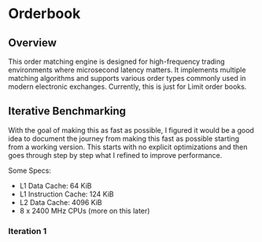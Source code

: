 # Orderbook

## Overview

This order matching engine is designed for high-frequency trading environments where microsecond latency matters. It implements multiple matching algorithms and supports various order types commonly used in modern electronic exchanges. Currently, this is just for Limit order books.

## Iterative Benchmarking

With the goal of making this as fast as possible, I figured it would be a good idea to document the journey from making this fast as possible starting from a working version. This starts with no explicit optimizations and then goes through step by step what I refined to improve performance.

Some Specs:

- L1 Data Cache: 64 KiB
- L1 Instruction Cache: 124 KiB
- L2 Data Cache: 4096 KiB
- 8 x 2400 MHz CPUs (more on this later)

### Iteration 1
